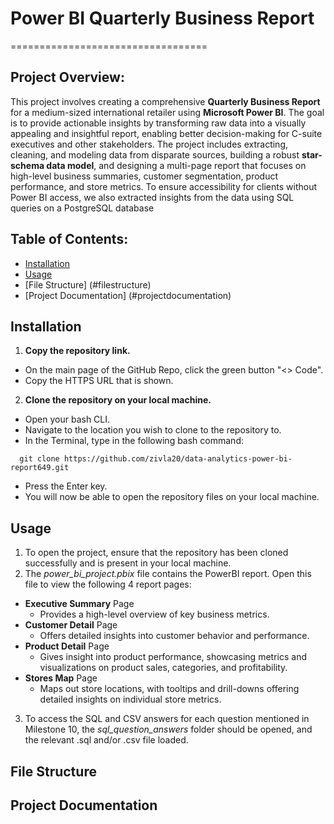 # Power BI Quarterly Business Report
==================================

## Project Overview:

This project involves creating a comprehensive **Quarterly Business Report** for a medium-sized international retailer using **Microsoft Power BI**. 
The goal is to provide actionable insights by transforming raw data into a visually appealing and insightful report, enabling better decision-making for C-suite executives and other stakeholders. 
The project includes extracting, cleaning, and modeling data from disparate sources, building a robust **star-schema data model**, and designing a multi-page report that focuses on high-level business summaries, customer segmentation, product performance, and store metrics. 
To ensure accessibility for clients without Power BI access, we also extracted insights from the data using SQL queries on a PostgreSQL database

## Table of Contents:
- [Installation](#installation)
- [Usage](#usage)
- [File Structure] (#filestructure)
- [Project Documentation] (#projectdocumentation)

## Installation

1. **Copy the repository link.**
  - On the main page of the GitHub Repo, click the green button "<> Code".
  - Copy the HTTPS URL that is shown.
2. **Clone the repository on your local machine.**
  - Open your bash CLI.
  - Navigate to the location you wish to clone to the repository to.
  - In the Terminal, type in the following bash command:
```
  git clone https://github.com/zivla20/data-analytics-power-bi-report649.git
```
  - Press the Enter key.
  - You will now be able to open the repository files on your local machine.

## Usage

1. To open the project, ensure that the repository has been cloned successfully and is present in your local machine.
2. The *power_bi_project.pbix* file contains the PowerBI report. Open this file to view the following 4 report pages:
  * **Executive Summary** Page
      - Provides a high-level overview of key business metrics.
  * **Customer Detail** Page
      - Offers detailed insights into customer behavior and performance.
  * **Product Detail** Page
      - Gives insight into product performance, showcasing metrics and visualizations on product sales, categories, and profitability.
  * **Stores Map** Page
      - Maps out store locations, with tooltips and drill-downs offering detailed insights on individual store metrics.
3. To access the SQL and CSV answers for each question mentioned in Milestone 10, the *sql_question_answers* folder should be opened, and the relevant .sql and/or .csv file loaded. 

## File Structure

## Project Documentation

